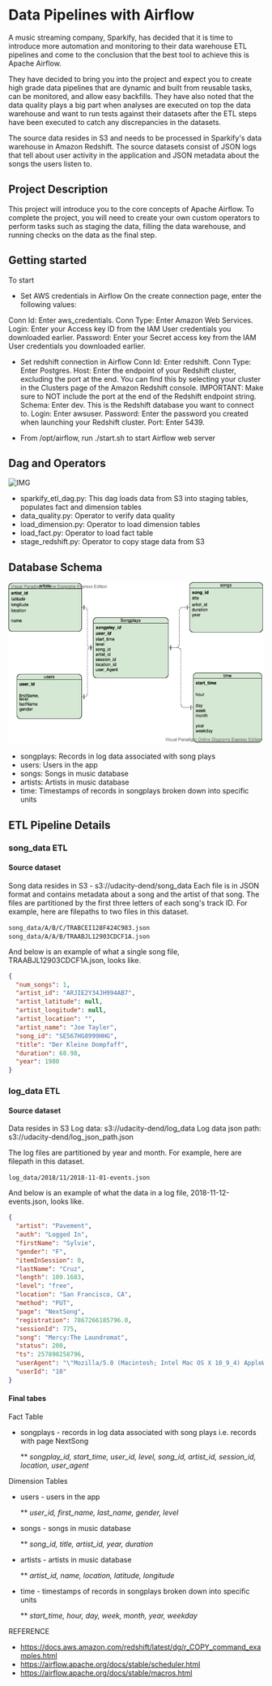 # Data Pipelines with Airflow
A music streaming company, Sparkify, has decided that it is time to introduce more automation and monitoring to their data warehouse ETL pipelines and come to the conclusion that the best tool to achieve this is Apache Airflow.

They have decided to bring you into the project and expect you to create high grade data pipelines that are dynamic and built from reusable tasks, can be monitored, and allow easy backfills. They have also noted that the data quality plays a big part when analyses are executed on top the data warehouse and want to run tests against their datasets after the ETL steps have been executed to catch any discrepancies in the datasets.

The source data resides in S3 and needs to be processed in Sparkify's data warehouse in Amazon Redshift. The source datasets consist of JSON logs that tell about user activity in the application and JSON metadata about the songs the users listen to.

## Project Description
This project will introduce you to the core concepts of Apache Airflow. To complete the project, you will need to create your own custom operators to perform tasks such as staging the data, filling the data warehouse, and running checks on the data as the final step.

## Getting started
To start
* Set AWS credentials in Airflow
On the create connection page, enter the following values:

Conn Id: Enter aws_credentials.
Conn Type: Enter Amazon Web Services.
Login: Enter your Access key ID from the IAM User credentials you downloaded earlier.
Password: Enter your Secret access key from the IAM User credentials you downloaded earlier.

* Set redshift connection in Airflow
Conn Id: Enter redshift.
Conn Type: Enter Postgres.
Host: Enter the endpoint of your Redshift cluster, excluding the port at the end. You can find this by selecting your cluster in the Clusters page of the Amazon Redshift console. IMPORTANT: Make sure to NOT include the port at the end of the Redshift endpoint string.
Schema: Enter dev. This is the Redshift database you want to connect to.
Login: Enter awsuser.
Password: Enter the password you created when launching your Redshift cluster.
Port: Enter 5439.

* From /opt/airflow, run ./start.sh to start Airflow web server

## Dag and Operators
![IMG](sparkify_etl.png)
- sparkify_etl_dag.py: This dag loads data from S3 into staging tables, populates fact and dimension tables
- data_quality.py: Operator to verify data quality
- load_dimension.py: Operator to load dimension tables
- load_fact.py: Operator to load fact table
- stage_redshift.py: Operator to copy stage data from S3

## Database Schema
![ERD](Sparkify.vpd.png)

- songplays: Records in log data associated with song plays
- users: Users in the app
- songs: Songs in music database
- artists: Artists in music database
- time: Timestamps of records in songplays broken down into specific units

## ETL Pipeline Details


### song_data ETL

#### Source dataset
Song data resides in S3 - s3://udacity-dend/song_data
Each file is in JSON format and contains metadata about a song and the artist of that song. The files are partitioned by the first three letters of each song's track ID. For example, here are filepaths to two files in this dataset.

`song_data/A/B/C/TRABCEI128F424C983.json
song_data/A/A/B/TRAABJL12903CDCF1A.json
`

And below is an example of what a single song file, TRAABJL12903CDCF1A.json, looks like.
```json
{
  "num_songs": 1,
  "artist_id": "ARJIE2Y34JH994AB7",
  "artist_latitude": null,
  "artist_longitude": null,
  "artist_location": "",
  "artist_name": "Joe Tayler",
  "song_id": "SE567HG8999HHG",
  "title": "Der Kleine Dompfaff",
  "duration": 68.98,
  "year": 1980
}
```

### log_data ETL

#### Source dataset
Data resides in S3
Log data: s3://udacity-dend/log_data
Log data json path: s3://udacity-dend/log_json_path.json

The log files are partitioned by year and month. For example, here are filepath in this dataset.

`log_data/2018/11/2018-11-01-events.json
`

And below is an example of what the data in a log file, 2018-11-12-events.json, looks like.
```json
{
  "artist": "Pavement",
  "auth": "Logged In",
  "firstName": "Sylvie",
  "gender": "F",
  "itemInSession": 0,
  "lastName": "Cruz",
  "length": 109.1683,
  "level": "free",
  "location": "San Francisco, CA",
  "method": "PUT",
  "page": "NextSong",
  "registration": 7867266185796.0,
  "sessionId": 775,
  "song": "Mercy:The Laundromat",
  "status": 200,
  "ts": 257890258796,
  "userAgent": "\"Mozilla/5.0 (Macintosh; Intel Mac OS X 10_9_4) AppleWebKit/537.77.4 (KHTML, like Gecko) Version/7.0.5 Safari/537.77.4\"",
  "userId": "10"
}
```

#### Final tabes
Fact Table

* songplays - records in log data associated with song plays i.e. records with page NextSong

   **  _songplay_id, start_time, user_id, level, song_id, artist_id, session_id, location, user_agent_

Dimension Tables

* users - users in the app

   ** _user_id, first_name, last_name, gender, level_

* songs - songs in music database

   ** _song_id, title, artist_id, year, duration_

* artists - artists in music database

    ** _artist_id, name, location, latitude, longitude_

* time - timestamps of records in songplays broken down into specific units

    ** _start_time, hour, day, week, month, year, weekday_


REFERENCE
* https://docs.aws.amazon.com/redshift/latest/dg/r_COPY_command_examples.html
* https://airflow.apache.org/docs/stable/scheduler.html
* https://airflow.apache.org/docs/stable/macros.html

